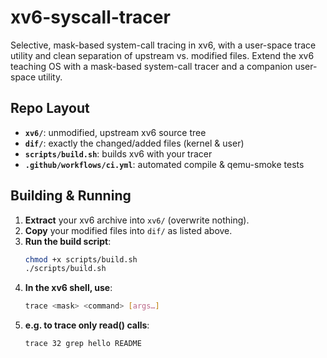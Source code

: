 # xv6-syscall-tracer

Selective, mask-based system-call tracing in xv6, with a user-space trace utility and clean separation of upstream vs. modified files.
Extend the xv6 teaching OS with a mask-based system-call tracer and a companion user-space utility.

## Repo Layout

- **`xv6/`**: unmodified, upstream xv6 source tree  
- **`dif/`**: exactly the changed/added files (kernel & user)  
- **`scripts/build.sh`**: builds xv6 with your tracer  
- **`.github/workflows/ci.yml`**: automated compile & qemu-smoke tests  

## Building & Running

1. **Extract** your xv6 archive into `xv6/` (overwrite nothing).  
2. **Copy** your modified files into `dif/` as listed above.  
3. **Run the build script**:
   ```bash
   chmod +x scripts/build.sh
   ./scripts/build.sh
4. **In the xv6 shell, use**:
   ```bash
   trace <mask> <command> [args…]
5. **e.g. to trace only read() calls**:
   ```bash
   trace 32 grep hello README

